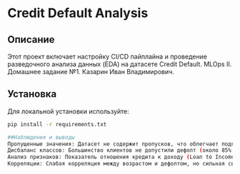 # Credit Default Analysis

## Описание
Этот проект включает настройку CI/CD пайплайна и проведение разведочного анализа данных (EDA) на датасете Credit Default.
MLOps II. Домашнее задание №1. Казарин Иван Владимирович.

## Установка
Для локальной установки используйте:
```bash
pip install -r requirements.txt

##Наблюдения и выводы
Пропущенные значения: Датасет не содержит пропусков, что облегчает подготовку данных для анализа.
Дисбаланс классов: Большинство клиентов не допустили дефолт (около 85% данных), что может потребовать учета дисбаланса при обучении моделей.
Анализ признаков: Показатель отношения кредита к доходу (Loan to Income) оказывает значительное влияние на вероятность дефолта.
Корреляции: Слабая корреляция между возрастом и дефолтом, но сильная связь между отношением кредита к доходу и риском дефолта.
